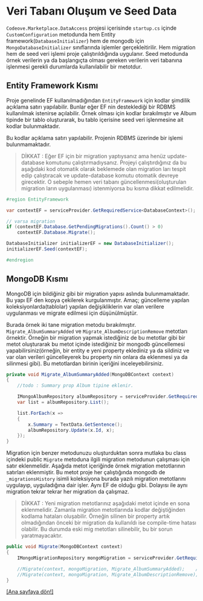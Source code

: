 # Veri Tabanı Oluşum ve Seed Data
`Codeove.Marketplace.DataAccess` projesi içerisinde `startup.cs` içinde `CustomConfiguration` metodunda hem Entity framework(`DatabaseInitializer`) hem de mongodb için `MongoDatabaseInitializer` sınıflarında işlemler gerçekleitirilir. Hem migration hem de seed veri işlemi proje çalıştırıldığında uygulanır. Seed metodunda örnek verilerin ya da başlangıçta olması gereken verilerin veri tabanına işlenmesi gerekli durumlarda kullanılabilir bir metotdur.

## Entity Framework Kısmı
Proje genelinde EF kullanılmadığından `EntityFramework` için kodlar şimdilik açıklama satırı yapılabilir. Bunlar eğer EF nin desteklediği bir RDBMS kullanılmak istenirse açılabilir. Örnek olması için kodlar bırakılmıştır ve Album tipinde bir tablo oluşturarak, bu tablo içerisine seed veri işlenmesine ait kodlar bulunmaktadır.

Bu kodlar açıklama satırı yapılabilir. Projenin RDBMS üzerinde bir işlemi bulunmamaktadır.

> DİKKAT : Eğer EF için bir migration yaptıysanız ama henüz update-database komutunu çalıştırmadıysanız. Projeyi çalıştırdığınız da bu aşağıdaki kod otomatik olarak beklemede olan migration ları tespit edip çalıştıracak ve update-database komutu otomatik devreye girecektir. O sebeple hemen veri tabanı güncellenmesi(oluşturulan migration ların uygulanması) istenmiyorsa bu kısma dikkat edilmelidir.

```csharp
#region EntityFramework

var contextEF = serviceProvider.GetRequiredService<DatabaseContext>();

// varsa migration 
if (contextEF.Database.GetPendingMigrations().Count() > 0)
    contextEF.Database.Migrate();

DatabaseInitializer initializerEF = new DatabaseInitializer();
initializerEF.Seed(contextEF);

#endregion
```

## MongoDB Kısmı
MongoDB için bildiğiniz gibi bir migration yapısı aslında bulunmamaktadır. Bu yapı EF den kopya çekilerek kurgulanmıştır. Amaç; güncelleme yapılan koleksiyonlarda(tablolar) yapılan değişikliklerin var olan verilere uygulanması ve migrate edilmesi için düşünülmüştür. 

Burada örnek iki tane migration metodu bırakılmıştır. `Migrate_AlbumSummaryAdded` ve `Migrate_AlbumDescriptionRemove` metotları örnektir. Örneğin bir migration yapmak istediğiniz de bu metotlar gibi bir metot oluşturarak bu metot içinde istediğiniz bir mongodb güncellemesi yapabilirsiniz(örneğin, bir entity e yeni property eklediniz ya da sildiniz ve var olan verileri güncelleyerek bu property nin onlara da eklenmesi ya da silinmesi gibi). Bu metotlardan birinin içeriğini inceleyebilirsiniz.

```csharp
private void Migrate_AlbumSummaryAdded(MongoDBContext context)
{
    //todo : Summary prop Album tipine eklenir.

    IMongoAlbumRepository albumRepository = serviceProvider.GetRequiredService<IMongoAlbumRepository>();
    var list = albumRepository.List();

    list.ForEach(x =>
    {
        x.Summary = TextData.GetSentence();
        albumRepository.Update(x.Id, x);
    });
}
```

Migration için benzer metodunuzu oluşturduktan sonra mutlaka bu class içindeki public `Migrate` metoduna ilgili migration metodunun çalışması için satır eklenmelidir. Aşağıda metot içeriğinde örnek migration metotlarının satırları eklenmiştir. Bu metot proje her çalıştığında mongodb  de `_migrationsHistory` isimli koleksiyona burada yazılı migration metotlarını uygulayıp, uyguladığına dair işler. Aynı EF de olduğu gibi. Dolayısı ile aynı migration tekrar tekrar her migration da çalışmaz.

> DİKKAT : Yeni migration metotlarınız aşağıdaki metot içinde en sona eklenmelidir. Zamanla migration metotlarında kodlar değiştiğinden kodlama hataları oluşabilir. Örneğin silinen bir property artık olmadığından önceki bir migration da kullanıldı ise compile-time hatası olabilir. Bu durumda eski mig metotları silinebilir, bu bir sorun yaratmayacaktır.

```csharp
public void Migrate(MongoDBContext context)
{
    IMongoMigrationRepository mongoMigration = serviceProvider.GetRequiredService<IMongoMigrationRepository>();

    //Migrate(context, mongoMigration, Migrate_AlbumSummaryAdded);    // migrate Migrate_AlbumSummaryAdded
    //Migrate(context, mongoMigration, Migrate_AlbumDescriptionRemove);   // migrate Migrate_AlbumSummaryRemove
}
```

[[Ana sayfaya dön!]](README.md)
